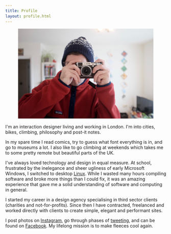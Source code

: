 ```yaml
---
title: Profile
layout: profile.html
---
```


<figure class="figure">
  <img src="./profile-shot.jpg">
</figure>

I'm an interaction designer living and working in London. I'm into cities, bikes, climbing, philosophy and post-it notes.

In my spare time I read comics, try to guess what font everything is in, and go to museums a lot. I also like to go climbing at weekends which takes me to some pretty remote but beautiful parts of the UK.

I've always loved technology and design in equal measure. At school, frustrated by the inelegance and sheer ugliness of early Microsoft Windows, I switched to desktop [Linux][linux]. While I wasted many hours compiling software and broke more things than I could fix, it was an amazing experience that gave me a solid understanding of software and computing in general.

I started my career in a design agency specialising in third sector clients (charities and not-for-profits). Since then I have contracted, freelanced and worked directly with clients to create simple, elegant and performant sites.

I post photos on [Instagram][instagram], go through phases of [tweeting][twitter], and can be found on [Facebook][facebook]. My lifelong mission is to make fleeces cool again.

[linkedin]: https://www.linkedin.com/in/sctomlinson
[linux]: https://en.wikipedia.org/wiki/Linux
[instagram]: http://instagram.com/ffub
[twitter]: http://twitter.com/ffub
[facebook]: https://www.facebook.com/profile.php?id=100009629237906